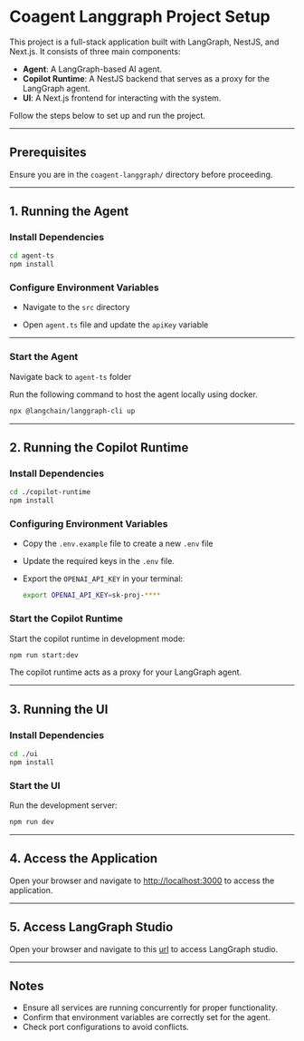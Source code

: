 # Coagent Langgraph Project Setup

This project is a full-stack application built with LangGraph, NestJS, and Next.js. It consists of three main components:
- **Agent**: A LangGraph-based AI agent.
- **Copilot Runtime**: A NestJS backend that serves as a proxy for the LangGraph agent.
- **UI**: A Next.js frontend for interacting with the system.

Follow the steps below to set up and run the project.

---

## Prerequisites
Ensure you are in the `coagent-langgraph/` directory before proceeding.

---

## 1. Running the Agent

### Install Dependencies
```sh
cd agent-ts
npm install
```

### Configure Environment Variables

- Navigate to the `src` directory

- Open `agent.ts` file and update the `apiKey` variable
---

### Start the Agent
Navigate back to `agent-ts` folder

Run the following command to host the agent locally using docker.
```sh
npx @langchain/langgraph-cli up
```

---

## 2. Running the Copilot Runtime

### Install Dependencies
```sh
cd ./copilot-runtime
npm install
```


### Configuring Environment Variables  

- Copy the `.env.example` file to create a new `.env` file
   
- Update the required keys in the `.env` file.  

- Export the `OPENAI_API_KEY` in your terminal:  
   ```sh
   export OPENAI_API_KEY=sk-proj-****
   ```  

### Start the Copilot Runtime
Start the copilot runtime in development mode:
```sh
npm run start:dev
```

The copilot runtime acts as a proxy for your LangGraph agent.

---

## 3. Running the UI

### Install Dependencies
```sh
cd ./ui
npm install
```

### Start the UI
Run the development server:
```sh
npm run dev
```

---

## 4. Access the Application
Open your browser and navigate to [http://localhost:3000](http://localhost:3000) to access the application.

---

## 5. Access LangGraph Studio
Open your browser and navigate to this [url](https://smith.langchain.com/studio?baseUrl=http://localhost:8123) to access LangGraph studio.

---

## Notes
- Ensure all services are running concurrently for proper functionality.
- Confirm that environment variables are correctly set for the agent.
- Check port configurations to avoid conflicts.